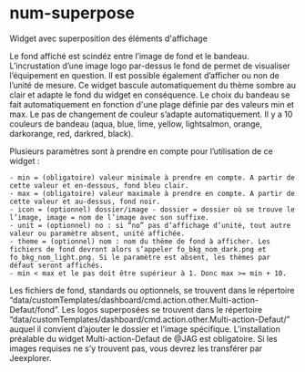 # num-superpose
 Widget avec superposition des éléments d'affichage

Le fond affiché est scindéz entre l’image de fond et le bandeau.
L’incrustation d’une image logo par-dessus le fond de permet de visualiser l’équipement en question.
Il est possible également d’afficher ou non de l’unité de mesure.
Ce widget bascule automatiquement du thème sombre au clair et adapte le fond du widget en conséquence.
Le choix du bandeau se fait automatiquement en fonction d'une plage définie par des valeurs min et max. Le pas de changement de couleur s’adapte automatiquement. Il y a 10 couleurs de bandeau (aqua, blue, lime, yellow, lightsalmon, orange, darkorange, red, darkred, black).

Plusieurs paramètres sont à prendre en compte pour l’utilisation de ce widget :

    - min = (obligatoire) valeur minimale à prendre en compte. A partir de cette valeur et en-dessous, fond bleu clair.
    - max = (obligatoire) valeur maximale à prendre en compte. A partir de cette valeur et au-dessus, fond noir.
    - icon = (optionnel) dossier/image - dossier = dossier où se trouve le l’image, image = nom de l’image avec son suffixe.
    - unit = (optionnel) no : si “no” pas d’affichage d’unité, tout autre valeur ou paramètre absent, unité affichée.
    - theme = (optionnel) nom : nom du thème de fond à afficher. Les fichiers de fond devront alors s’appeler fo_bkg_nom_dark.png et fo_bkg_nom_light.png. Si le paramètre est absent, les thèmes par défaut seront affichés.
    - min < max et le pas doit être supérieur à 1. Donc max >= min + 10.

Les fichiers de fond, standards ou optionnels, se trouvent dans le répertoire “data/customTemplates/dashboard/cmd.action.other.Multi-action-Defaut/fond”.
Les logos superposées se trouvent dans le répertoire “data/customTemplates/dashboard/cmd.action.other.Multi-action-Defaut/” auquel il convient d’ajouter le dossier et l’image spécifique.
L'installation préalable du widget Multi-action-Defaut de @JAG est obligatoire.
Si les images requises ne s’y trouvent pas, vous devrez les transférer par Jeexplorer.
